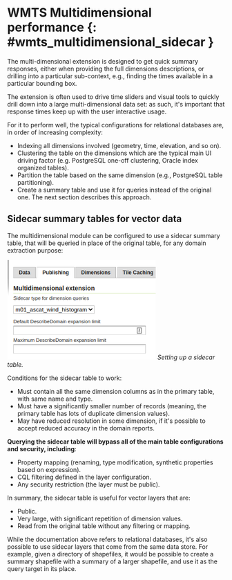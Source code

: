 # WMTS Multidimensional performance {: #wmts_multidimensional_sidecar }

The multi-dimensional extension is designed to get quick summary responses, either when providing the full dimensions descriptions, or drilling into a particular sub-context, e.g., finding the times available in a particular bounding box.

The extension is often used to drive time sliders and visual tools to quickly drill down into a large multi-dimensional data set: as such, it's important that response times keep up with the user interactive usage.

For it to perform well, the typical configurations for relational databases are, in order of increasing complexity:

-   Indexing all dimensions involved (geometry, time, elevation, and so on).
-   Clustering the table on the dimensions which are the typical main UI driving factor (e.g. PostgreSQL one-off clustering, Oracle index organized tables).
-   Partition the table based on the same dimension (e.g., PostgreSQL table partitioning).
-   Create a summary table and use it for queries instead of the original one. The next section describes this approach.

## Sidecar summary tables for vector data

The multidimensional module can be configured to use a sidecar summary table, that will be queried in place of the original table, for any domain extraction purpose:

![](images/sidecar.png)
*Setting up a sidecar table.*

Conditions for the sidecar table to work:

-   Must contain all the same dimension columns as in the primary table, with same name and type.
-   Must have a significantly smaller number of records (meaning, the primary table has lots of duplicate dimension values).
-   May have reduced resolution in some dimension, if it's possible to accept reduced accuracy in the domain reports.

**Querying the sidecar table will bypass all of the main table configurations and security, including**:

-   Property mapping (renaming, type modification, synthetic properties based on expression).
-   CQL filtering defined in the layer configuration.
-   Any security restriction (the layer must be public).

In summary, the sidecar table is useful for vector layers that are:

-   Public.
-   Very large, with significant repetition of dimension values.
-   Read from the original table without any filtering or mapping.

While the documentation above refers to relational databases, it's also possible to use sidecar layers that come from the same data store. For example, given a directory of shapefiles, it would be possible to create a summary shapefile with a summary of a larger shapefile, and use it as the query target in its place.
